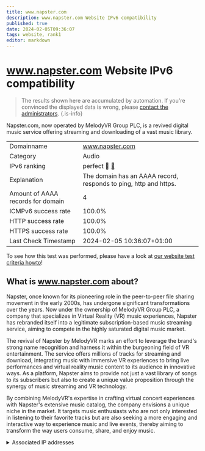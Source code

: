 ```yaml
---
title: www.napster.com
description: www.napster.com Website IPv6 compatibility
published: true
date: 2024-02-05T09:36:07
tags: website, rank1
editor: markdown
---
```


# www.napster.com Website IPv6 compatibility

> The results shown here are accumulated by automation. If you're convinced the displayed data is wrong, please [contact the administrators](/howto/chat). 
{.is-info}

Napster.com, now operated by MelodyVR Group PLC, is a revived digital music service offering streaming and downloading of a vast music library.


|   |   |
| - | - |
| Domainname | www.napster.com
| Category | Audio |
| IPv6 ranking | perfect :1st_place_medal: [🔗](/howto/ranking) |
| Explanation | The domain has an AAAA record, responds to ping, http and https. |
| Amount of AAAA records for domain | 4 |
| ICMPv6 success rate | 100.0%|
| HTTP success rate | 100.0% |
| HTTPS success rate | 100.0% |
| Last Check Timestamp | 2024-02-05 10:36:07+01:00 |

To see how this test was performed, please have a look at [our website test criteria howto](/howto/testcriteria/website)!


## What is www.napster.com about?
Napster, once known for its pioneering role in the peer-to-peer file sharing movement in the early 2000s, has undergone significant transformations over the years. Now under the ownership of MelodyVR Group PLC, a company that specializes in Virtual Reality (VR) music experiences, Napster has rebranded itself into a legitimate subscription-based music streaming service, aiming to compete in the highly saturated digital music market.

The revival of Napster by MelodyVR marks an effort to leverage the brand's strong name recognition and harness it within the burgeoning field of VR entertainment. The service offers millions of tracks for streaming and download, integrating music with immersive VR experiences to bring live performances and virtual reality music content to its audience in innovative ways. As a platform, Napster aims to provide not just a vast library of songs to its subscribers but also to create a unique value proposition through the synergy of music streaming and VR technology.

By combining MelodyVR's expertise in crafting virtual concert experiences with Napster's extensive music catalog, the company envisions a unique niche in the market. It targets music enthusiasts who are not only interested in listening to their favorite tracks but are also seeking a more engaging and interactive way to experience music and live events, thereby aiming to transform the way users consume, share, and enjoy music.



<details>
<summary>Associated IP addresses</summary>

2a04:4e42:600::745

2a04:4e42::745

2a04:4e42:200::745

2a04:4e42:400::745

</details>
